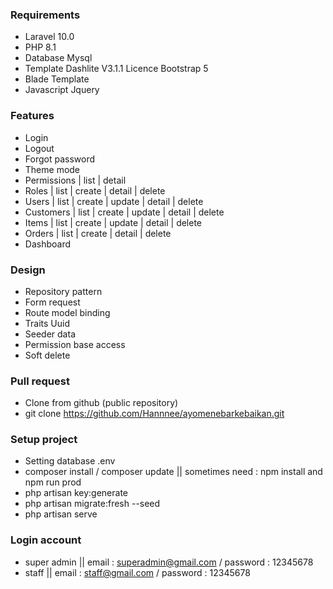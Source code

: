 ### Requirements

- Laravel 10.0
- PHP 8.1
- Database Mysql
- Template Dashlite V3.1.1 Licence Bootstrap 5
- Blade Template
- Javascript Jquery

### Features

- Login
- Logout
- Forgot password
- Theme mode
- Permissions   | list | detail
- Roles         | list | create | detail | delete
- Users         | list | create | update | detail | delete
- Customers     | list | create | update | detail | delete
- Items         | list | create | update | detail | delete
- Orders        | list | create | detail | delete
- Dashboard

### Design

- Repository pattern
- Form request 
- Route model binding
- Traits Uuid
- Seeder data
- Permission base access
- Soft delete

### Pull request

- Clone from github (public repository)
- git clone https://github.com/Hannnee/ayomenebarkebaikan.git

### Setup project

- Setting database .env
- composer install / composer update || sometimes need : npm install and npm run prod
- php artisan key:generate
- php artisan migrate:fresh --seed
- php artisan serve

### Login account

- super admin || email : superadmin@gmail.com / password : 12345678
- staff || email : staff@gmail.com / password : 12345678
